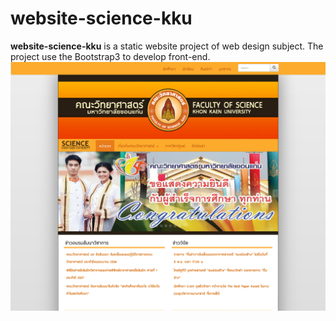 # website-science-kku
<b>website-science-kku</b> is a static website project of web design subject. The project use the Bootstrap3 to develop front-end.
<br>
<img src="https://github.com/p-yaowalak/website-science-kku/blob/master/capture/sci1.png">
